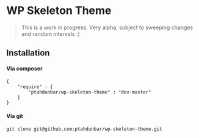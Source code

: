 # WP Skeleton Theme

> This is a work in progress. Very alpha, subject to sweeping changes and random intervals :)

## Installation

#### Via composer

```
{
    "require" : {
        "ptahdunbar/wp-skeleton-theme" : "dev-master"
    }
}
```

#### Via git

```
git clone git@github.com:ptahdunbar/wp-skeleton-theme.git
```